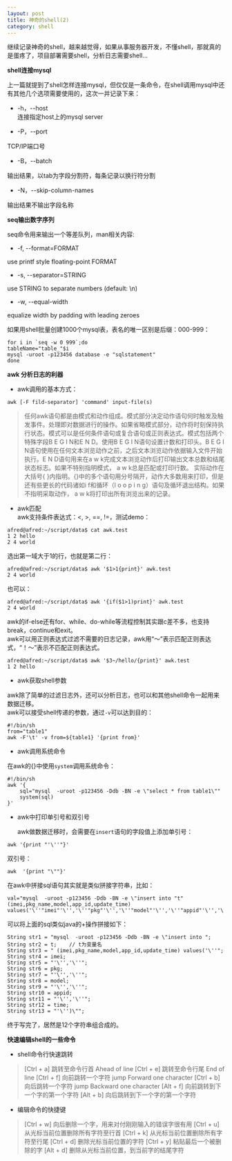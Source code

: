 ```yaml
---
layout: post
title: 神奇的shell(2)
category: shell
---
```


继续记录神奇的shell，越来越觉得，如果从事服务器开发，不懂shell，那就真的是蛋疼了，项目部署需要shell，分析日志需要shell...

**shell连接mysql**


上一篇就提到了shell怎样连接mysql，但仅仅是一条命令，在shell调用mysql中还有其他几个选项需要使用的，这次一并记录下来：  

 * -h，--host  
连接指定host上的mysql server  

 * -P，--port  

TCP/IP端口号  

 * -B，--batch  

输出结果，以tab为字段分割符，每条记录以换行符分割  

 * -N，--skip-column-names  

输出结果不输出字段名称  

**seq输出数字序列**

seq命令用来输出一个等差队列，man相关内容:  

 * -f, --format=FORMAT  

use printf style floating-point FORMAT  

 * -s, --separator=STRING  

use STRING to separate numbers (default: \n)  

 * -w, --equal-width  

equalize width by padding with leading zeroes        

如果用shell批量创建1000个mysql表，表名的唯一区别是后缀：000-999：  

~~~~
for i in `seq -w 0 999`;do  
tableName="table_"$i  
mysql -uroot -p123456 database -e "sqlstatement"  
done  
~~~~

**awk 分析日志的利器**

* awk调用的基本方式：  

~~~~
awk [-F fild-separator] 'command' input-file(s)
~~~~

>任何awk语句都是由模式和动作组成。模式部分决定动作语句何时触发及触发事件。处理即对数据进行的操作。如果省略模式部分，动作将时刻保持执行状态。模式可以是任何条件语句或复合语句或正则表达式。模式包括两个特殊字段B E G I N和E N D。使用B E G I N语句设置计数和打印头。B E G I N语句使用在任何文本浏览动作之前，之后文本浏览动作依据输入文件开始执行。E N D语句用来在a w k完成文本浏览动作后打印输出文本总数和结尾状态标志。如果不特别指明模式， a w k总是匹配或打印行数。
实际动作在大括号{ }内指明。{}中的多个语句用分号隔开，动作大多数用来打印，但是还有些更长的代码诸如i f和循环（l o o p i n g）语句及循环退出结构。如果不指明采取动作， a w k将打印出所有浏览出来的记录。

* awk匹配  
awk支持条件表达式：<, >, ==, !=，测试demo： 

~~~~
afred@afred:~/script/data$ cat awk.test  
1 2 hello   
2 4 world    
~~~~

选出第一域大于1的行，也就是第二行：  

~~~~
afred@afred:~/script/data$ awk '$1>1{print}' awk.test  
2 4 world  
~~~~

也可以： 

~~~~
afred@afred:~/script/data$ awk '{if($1>1)print}' awk.test  
2 4 world  
~~~~

awk的if-else还有for、while、do-while等流程控制其实跟c差不多，也支持break，continue和exit。  
awk可以用正则表达式过滤不需要的日志记录，awk用“～”表示匹配正则表达式，“！～”表示不匹配正则表达式。 

~~~~
afred@afred:~/script/data$ awk '$3~/hello/{print}' awk.test  
1 2 hello  
~~~~

* awk获取shell参数  

awk除了简单的过滤日志外，还可以分析日志，也可以和其他shell命令一起用来数据迁移。  
awk可以接受shell传递的参数，通过`-v`可以达到目的：  

~~~~
#!/bin/sh
from="table1"
awk -F'\t' -v from=${table1} '{print from}'
~~~~

* awk调用系统命令  

在awk的{}中使用`system`调用系统命令：  

~~~~
#!/bin/sh
awk '{
    sql="mysql  -uroot -p123456 -Ddb -BN -e \"select * from table1\""
    system(sql)
}'  
~~~~

* awk中打印单引号和双引号  

  awk做数据迁移时，会需要在`insert`语句的字段值上添加单引号：  

~~~~
awk '{print "'\''"}'
~~~~

双引号： 

~~~~
awk  '{print "\""}'  
~~~~

在awk中拼接sql语句其实就是类似拼接字符串，比如：  

~~~~
val="mysql  -uroot -p123456 -Ddb -BN -e \"insert into "t" (imei,pkg_name,model,app_id,update_time) values('\''"imei"'\'','\''"pkg"'\'','\''"model"'\'','\''"appid"'\'','\''"time"'\'')\""

~~~~

可以将上面的sql类似java的+操作拼接如下：    

~~~~
String str1 = "mysql  -uroot -p123456 -Ddb -BN -e \"insert into ";  
String str2 = t;    // t为变量名  
String str3 = " (imei,pkg_name,model,app_id,update_time) values('\''";  
String str4 = imei;   
String str5 = "'\'','\''";   
String str6 = pkg;   
String str7 = "'\'','\''";   
String str8 = model;   
String str9 = "'\'','\''";   
String str10 = appid;   
String str11 = "'\'','\''";   
String str12 = time;   
String str13 = "'\'')\"";    
~~~~

终于写完了，居然是12个字符串组合成的。

**快速编辑shell的一些命令**

 * shell命令行快速跳转

>[Ctrl + a] 跳转至命令行首 Ahead of line
[Ctrl + e] 跳转至命令行尾 End of line
[Ctrl + f] 向前跳转一个字符 jump Forward one character
[Ctrl + b] 向后跳转一个字符 jump Backward one character
[Alt + f] 向前跳转到下一个字的第一个字符
[Alt + b] 向后跳转到下一个字的第一个字符


 * 编辑命令的快捷键

>[Ctrl + w] 向后删除一个字，用来对付刚刚输入的错误字很有用
[Ctrl + u] 从光标当前位置删除所有字符至行首
[Ctrl + k] 从光标当前位置删除所有字符至行尾
[Ctrl + d] 删除光标当前位置的字符
[Ctrl + y] 粘贴最后一个被删除的字
[Alt + d] 删除从光标当前位置，到当前字的结尾字符